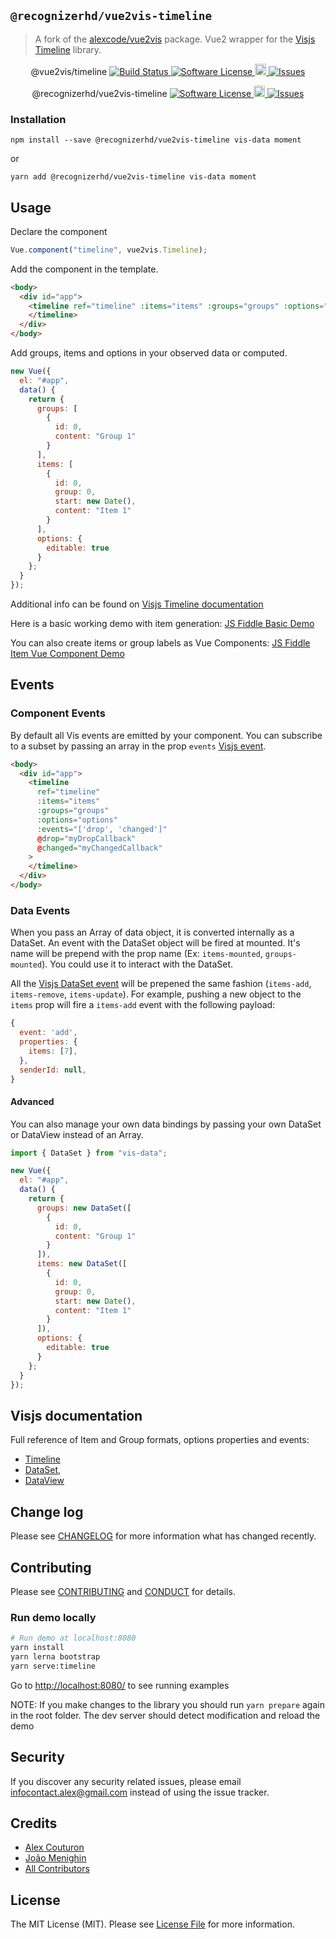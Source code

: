 ## `@recognizerhd/vue2vis-timeline`

> A fork of the <a href="https://www.npmjs.com/package/%40vue2vis%2Ftimeline">alexcode/vue2vis</a> package.
> Vue2 wrapper for the <a href="https://github.com/visjs/vis-timeline">Visjs Timeline</a> library.

<p align="center">
  @vue2vis/timeline
  <a href="https://travis-ci.com/alexcode/vue2vis">
    <img src="https://travis-ci.com/alexcode/vue2vis.svg?branch=master" alt="Build Status" />
  </a>
  <a href="LICENSE">
    <img src="https://img.shields.io/badge/license-MIT-brightgreen.svg?" alt="Software License" />
  </a>
  <a href="https://badge.fury.io/js/%40vue2vis%2Ftimeline">
    <img src="https://badge.fury.io/js/%40vue2vis%2Ftimeline.svg" alt="npm version" height="18">
  </a>
  <a href="https://github.com/alexcode/vue2vis/issues">
    <img src="https://img.shields.io/github/issues/alexcode/vue2vis.svg?" alt="Issues" />
  </a>
</p>

<p align="center">
  @recognizerhd/vue2vis-timeline
<!--  <a href="https://travis-ci.com/alexcode/vue2vis">-->
<!--    <img src="https://travis-ci.com/alexcode/vue2vis.svg?branch=master" alt="Build Status" />-->
<!--  </a>-->
  <a href="LICENSE">
    <img src="https://img.shields.io/badge/license-MIT-brightgreen.svg?" alt="Software License" />
  </a>
  <a href="https://badge.fury.io/js/%40recognizerhd%2Fvue2vis-timeline">
    <img src="https://badge.fury.io/js/%40recognizerhd%2Fvue2vis-timeline.svg" alt="npm version" height="18">
  </a>
  <a href="https://github.com/recognizerhd/vue2vis/issues">
    <img src="https://img.shields.io/github/issues/recognizerhd/vue2vis.svg?" alt="Issues" />
  </a>
</p>

### Installation

```
npm install --save @recognizerhd/vue2vis-timeline vis-data moment
```

or

```
yarn add @recognizerhd/vue2vis-timeline vis-data moment
```

## Usage

Declare the component

```javascript
Vue.component("timeline", vue2vis.Timeline);
```

Add the component in the template.

```html
<body>
  <div id="app">
    <timeline ref="timeline" :items="items" :groups="groups" :options="options">
    </timeline>
  </div>
</body>
```

Add groups, items and options in your observed data or computed.

```javascript
new Vue({
  el: "#app",
  data() {
    return {
      groups: [
        {
          id: 0,
          content: "Group 1"
        }
      ],
      items: [
        {
          id: 0,
          group: 0,
          start: new Date(),
          content: "Item 1"
        }
      ],
      options: {
        editable: true
      }
    };
  }
});
```

Additional info can be found on [Visjs Timeline documentation](https://visjs.github.io/vis-timeline/docs/timeline/)

Here is a basic working demo with item generation:
[JS Fiddle Basic Demo](https://jsfiddle.net/alexkodo/ejdut8fm/)

You can also create items or group labels as Vue Components:
[JS Fiddle Item Vue Component Demo](https://jsfiddle.net/alexkodo/n978c58d/)

## Events

### Component Events

By default all Vis events are emitted by your component. You can subscribe to a subset by passing an array in the prop `events` [Visjs event](https://visjs.github.io/vis-timeline/docs/timeline/#Events).

```html
<body>
  <div id="app">
    <timeline
      ref="timeline"
      :items="items"
      :groups="groups"
      :options="options"
      :events="['drop', 'changed']"
      @drop="myDropCallback"
      @changed="myChangedCallback"
    >
    </timeline>
  </div>
</body>
```

### Data Events

When you pass an Array of data object, it is converted internally as a DataSet.
An event with the DataSet object will be fired at mounted. It's name will be prepend with the prop name (Ex: `items-mounted`, `groups-mounted`). You could use it to interact with the DataSet.

All the [Visjs DataSet event](https://visjs.github.io/vis-data/data/dataset.html#Events) will be prepened the same fashion (`items-add`, `items-remove`, `items-update`). For example, pushing a new object to the `items` prop will fire a `items-add` event with the following payload:

```javascript
{
  event: 'add',
  properties: {
    items: [7],
  },
  senderId: null,
}
```

#### Advanced

You can also manage your own data bindings by passing your own DataSet or DataView instead of an Array.

```javascript
import { DataSet } from "vis-data";

new Vue({
  el: "#app",
  data() {
    return {
      groups: new DataSet([
        {
          id: 0,
          content: "Group 1"
        }
      ]),
      items: new DataSet([
        {
          id: 0,
          group: 0,
          start: new Date(),
          content: "Item 1"
        }
      ]),
      options: {
        editable: true
      }
    };
  }
});
```

## Visjs documentation

Full reference of Item and Group formats, options properties and events:

- [Timeline](http://visjs.org/docs/timeline)
- [DataSet](https://visjs.github.io/vis-data/data/dataset),
- [DataView](https://visjs.github.io/vis-data/data/dataview)

## Change log

Please see [CHANGELOG](CHANGELOG.md) for more information what has changed recently.

## Contributing

Please see [CONTRIBUTING](CONTRIBUTING.md) and [CONDUCT](CONDUCT.md) for details.

### Run demo locally

```bash
# Run demo at localhost:8080
yarn install
yarn lerna bootstrap
yarn serve:timeline
```

Go to <http://localhost:8080/> to see running examples

NOTE: If you make changes to the library you should run `yarn prepare` again in the root folder.
The dev server should detect modification and reload the demo

## Security

If you discover any security related issues, please email infocontact.alex@gmail.com instead of using the issue tracker.

## Credits

- [Alex Couturon][link-author]
- [João Menighin](https://github.com/Menighin)
- [All Contributors][link-contributors]

## License

The MIT License (MIT). Please see [License File](LICENSE.md) for more information.

[link-author]: https://github.com/alexcode
[link-contributors]: https://github.com/alexcode/vue2vis/graphs/contributors
